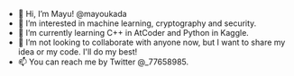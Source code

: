 - 👋 Hi, I’m Mayu! @mayoukada
- 👀 I’m interested in machine learning, cryptography and security.
- 🌱 I’m currently learning C++ in AtCoder and Python in Kaggle.
- 💞️ I’m not looking to collaborate with anyone now, but I want to share my idea or my code. I'll do my best!
- 📫 You can reach me by Twitter @_77658985.

<!---
mayoukada/mayoukada is a ✨ special ✨ repository because its `README.md` (this file) appears on your GitHub profile.
You can click the Preview link to take a look at your changes.
--->

